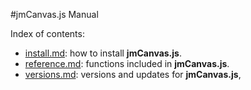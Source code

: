 #jmCanvas.js Manual

Index of contents:

- [install.md](install.md): how to install **jmCanvas.js**.
- [reference.md](reference.md): functions included in **jmCanvas.js**.
- [versions.md](versions.md): versions and updates for **jmCanvas.js**,

